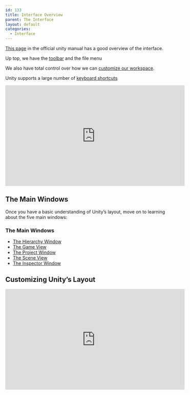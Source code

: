 ```yaml
---
id: 133
title: Interface Overview
parent: The Interface
layout: default
categories:
  - Interface
---
```


[This page](https://docs.unity3d.com/Manual/LearningtheInterface.html) in the official unity manual has a good overview of the interface.

Up top, we have the [toolbar](https://docs.unity3d.com/Manual/Toolbar.html) and the file menu

We also have total control over how we can [customize our workspace](https://docs.unity3d.com/Manual/CustomizingYourWorkspace.html).

Unity supports a large number of [keyboard shortcuts](https://docs.unity3d.com/Manual/UnityHotkeys.html)

<iframe width="560" height="315" src="https://www.youtube.com/embed/D7v2pjke5sc" frameborder="0" allow="accelerometer; autoplay; encrypted-media; gyroscope; picture-in-picture" allowfullscreen></iframe>

## The Main Windows

Once you have a basic understanding of Unity&#8217;s layout, move on to learning about the five main windows:

### The Main Windows

- [The Hierarchy Window](the-hierarchy-window.md)
- [The Game View](the-game-view.md)
- [The Project Window](the-project-window.md)
- [The Scene View](the-scene-view.md)
- [The Inspector Window](the-inspector.md)


## Customizing Unity&#8217;s Layout

<iframe width="560" height="315" src="https://www.youtube.com/embed/Bl6uisr5_bQ" frameborder="0" allow="accelerometer; autoplay; encrypted-media; gyroscope; picture-in-picture" allowfullscreen></iframe>
